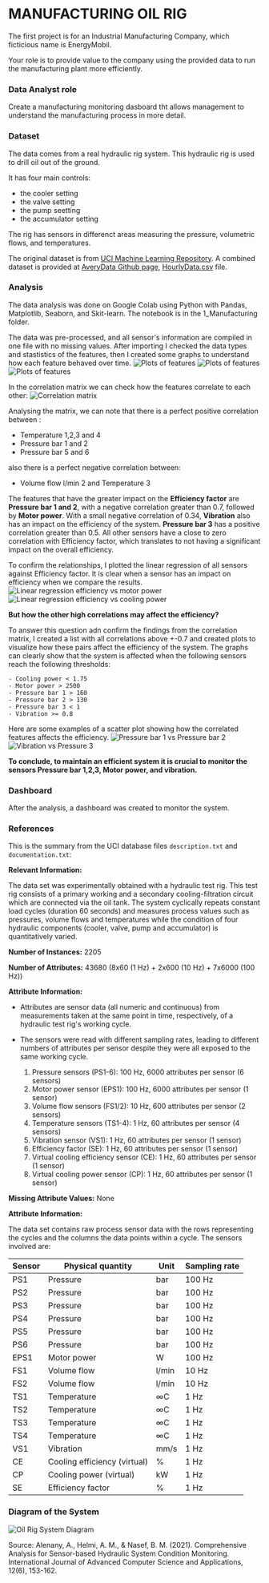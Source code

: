 # MANUFACTURING OIL RIG

The first project is for an Industrial Manufacturing Company, which ficticious name is EnergyMobil.

Your role is to provide value to the company using the provided data to run the manufacturing plant more efficiently. 

### Data Analyst role
Create a manufacturing monitoring dasboard tht allows management to understand the manufacturing process in more detail.

### Dataset
The data comes from a real hydraulic rig system. This hydraulic rig is used to drill oil out of the ground. 

It has four main controls:
- the cooler setting
- the valve setting
- the pump seetting
- the accumulator setting

The rig has sensors in differenct areas measuring the pressure, volumetric flows, and temperatures. 


The original dataset is from [UCI Machine Learning Repository](https://archive.ics.uci.edu/ml/machine-learning-databases/00447/). A combined dataset is provided at [AveryData Github page](https://github.com/AveryData/hp-pred), [HourlyData.csv](https://github.com/AveryData/hp-pred/blob/main/HourlyData.csv) file. 

### Analysis

The data analysis was done on Google Colab using Python with Pandas, Matplotlib, Seaborn, and Skit-learn. The notebook is in the 1_Manufacturing folder.

The data was pre-processed, and all sensor's information are compiled in one file with no missing values. After importing I checked the data types and stastistics of the features, then I created some graphs to understand how each feature behaved over time.
![Plots of features](images/time_cool_motor_vol.png)
![Plots of features](images/temp_vibr_effic.png)
![Plots of features](images/pressure.png)


In the correlation matrix we can check how the features correlate to each other:
![Correlation matrix](images/correlation_matrix.png)

Analysing the matrix, we can note that there is a perfect positive correlation between :
- Temperature 1,2,3 and 4
- Pressure bar 1 and 2
- Pressure bar 5 and 6 

also there is a perfect negative correlation between:
- Volume flow l/min 2 and Temperature 3

The features that have the greater impact on the **Efficiency factor** are **Pressure bar 1 and 2**, with a negative correlation greater than 0.7, followed by **Motor power**. With a small negative correlation of  0.34, **Vibration** also has an impact on the efficiency of the system.  **Pressure bar 3** has a positive correlation greater than 0.5. All other sensors have a close to zero correlation with Efficiency factor, which translates to not having a significant impact on the overall efficiency.

To confirm the relationships, I plotted the linear regression of all sensors against Efficiency factor. It is clear when a sensor has an impact on efficiency when we compare the results. 
![Linear regression efficiency vs motor power](images/motor_power_VS_efficiency.png)
![Linear regression efficiency vs cooling power](images/cooling_power_VS_efficiency.png)

**But how the other high correlations may affect the efficiency?**

To answer this question adn confirm the findings from the correlation matrix, I created a list with all correlations above +-0.7 and created plots to visualize how these pairs affect the efficiency of the system. 
The graphs can clearly show that the system is affected when the following sensors reach the following thresholds:

    - Cooling power < 1.75
    - Motor power > 2500 
    - Pressure bar 1 > 160 
    - Pressure bar 2 > 130
    - Pressure bar 3 < 1
    - Vibration >= 0.8 
 
Here are some examples of a scatter plot showing how the correlated features affects the efficiency.
![Pressure bar 1 vs Pressure bar 2](images/pressure1_VS_pressure2.png)
![Vibration vs Pressure 3](images/vibration_VS_pressure3.png)

**To conclude, to maintain an efficient system it is crucial to monitor the sensors Pressure bar 1,2,3, Motor power, and vibration.**

### Dashboard

After the analysis, a dashboard was created to monitor the system. 

### References

This is the summary from the UCI database files `description.txt` and `documentation.txt`:

**Relevant Information:**

The data set was experimentally obtained with a hydraulic test rig. This test rig consists of a primary working and a secondary cooling-filtration circuit which are connected via the oil tank. The system cyclically repeats constant load cycles (duration 60 seconds) and measures process values such as pressures, volume flows and temperatures while the condition of four hydraulic components (cooler, valve, pump and accumulator) is quantitatively varied.

**Number of Instances:** 2205

**Number of Attributes:** 43680 (8x60 (1 Hz) + 2x600 (10 Hz) + 7x6000 (100 Hz))

**Attribute Information:**

- Attributes are sensor data (all numeric and continuous) from measurements taken at the same point in time, respectively, of a hydraulic test rig's working cycle.
- The sensors were read with different sampling rates, leading to different numbers of attributes per sensor despite they were all exposed to the same working cycle.
   
   1. Pressure sensors (PS1-6): 100 Hz, 6000 attributes per sensor (6 sensors)
   2. Motor power sensor (EPS1): 100 Hz, 6000 attributes per sensor (1 sensor)
   3. Volume flow sensors (FS1/2): 10 Hz, 600 attributes per sensor (2 sensors)
   4. Temperature sensors (TS1-4): 1 Hz, 60 attributes per sensor (4 sensors)
   5. Vibration sensor (VS1): 1 Hz, 60 attributes per sensor (1 sensor)
   6. Efficiency factor (SE): 1 Hz, 60 attributes per sensor (1 sensor)
   7. Virtual cooling efficiency sensor (CE): 1 Hz, 60 attributes per sensor (1 sensor)
   8. Virtual cooling power sensor (CP): 1 Hz, 60 attributes per sensor (1 sensor)


**Missing Attribute Values:** None

**Attribute Information:** 

The data set contains raw process sensor data with the rows representing the cycles and the columns the data points within a cycle. The sensors involved are:

Sensor	|	Physical quantity	|	Unit	|	Sampling rate
--------|-----------------------|-----------|-----------------
PS1	|	Pressure	|		bar	|	100 Hz
PS2	|	Pressure	|		bar	|	100 Hz
PS3	|	Pressure	|		bar	|	100 Hz
PS4	|	Pressure	|		bar	|	100 Hz
PS5	|	Pressure	|		bar	|	100 Hz
PS6	|	Pressure	|		bar	|	100 Hz
EPS1	|	Motor power		|	W	|	100 Hz
FS1	|	Volume flow		|	l/min	|	10 Hz
FS2	|	Volume flow		|	l/min	|	10 Hz
TS1	|	Temperature		|	∞C	|	1 Hz
TS2	|	Temperature		|	∞C	|	1 Hz
TS3	|	Temperature		|	∞C	|	1 Hz
TS4	|	Temperature		|	∞C	|	1 Hz
VS1	|	Vibration		|	mm/s	|	1 Hz
CE	|	Cooling efficiency (virtual)|	%	|	1 Hz
CP	|	Cooling power (virtual)	|	kW	|	1 Hz
SE	|	Efficiency factor	|	%	|	1 Hz

### Diagram of the System

![Oil Rig System Diagram](images/oil_rig_diagram.png)

Source: Alenany, A., Helmi, A. M., & Nasef, B. M. (2021). Comprehensive Analysis for Sensor-based Hydraulic System Condition Monitoring. International Journal of Advanced Computer Science and Applications, 12(6), 153-162.
